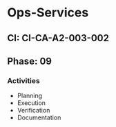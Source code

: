 # Ops-Services

## CI: CI-CA-A2-003-002
## Phase: 09

### Activities
- Planning
- Execution
- Verification
- Documentation
